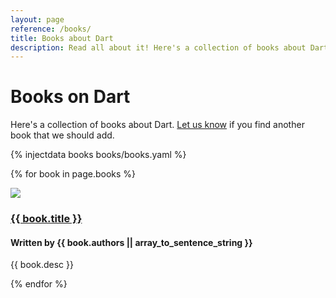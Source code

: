 ```yaml
---
layout: page
reference: /books/
title: Books about Dart
description: Read all about it! Here's a collection of books about Dart.
---
```


# Books on Dart

Here's a collection of books about Dart.
[Let us know](https://github.com/dart-lang/www.dartlang.org/issues)
if you find another book that we should add.

{% injectdata books books/books.yaml %}

{% for book in page.books %}
<div class="book row">
  <div class="col-md-3">
    <a href="{{ book.link }}" class="btn"><img src="covers/{{ book.cover }}" class="cover"></a>
  </div>
  <div class="col-md-9">
    <h3 class="title"><a href="{{ book.link }}">{{ book.title }}</a></h3>
    <h4 class="authors">Written by {{ book.authors || array_to_sentence_string }}</h4>
    <p>{{ book.desc }}</p>
  </div>
</div>
{% endfor %}

